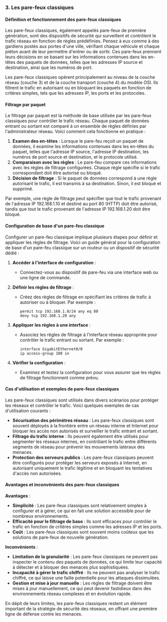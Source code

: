 ### 3. Les pare-feux classiques

#### Définition et fonctionnement des pare-feux classiques

Les pare-feux classiques, également appelés pare-feux de première génération, sont des dispositifs de sécurité qui surveillent et contrôlent le trafic réseau en fonction de règles prédéfinies. Pensez à eux comme à des gardiens postés aux portes d'une ville, vérifiant chaque véhicule et chaque piéton avant de leur permettre d'entrer ou de sortir. Ces pare-feux prennent leurs décisions en se basant sur les informations contenues dans les en-têtes des paquets de données, telles que les adresses IP source et destination, ainsi que les numéros de port.

Les pare-feux classiques opèrent principalement au niveau de la couche réseau (couche 3) et de la couche transport (couche 4) du modèle OSI. Ils filtrent le trafic en autorisant ou en bloquant les paquets en fonction de critères simples, tels que les adresses IP, les ports et les protocoles.

#### Filtrage par paquet

Le filtrage par paquet est la méthode de base utilisée par les pare-feux classiques pour contrôler le trafic réseau. Chaque paquet de données entrant ou sortant est comparé à un ensemble de règles définies par l'administrateur réseau. Voici comment cela fonctionne en pratique :

1. **Examen des en-têtes** : Lorsque le pare-feu reçoit un paquet de données, il examine les informations contenues dans les en-têtes du paquet, telles que l'adresse IP source, l'adresse IP destination, les numéros de port source et destination, et le protocole utilisé.
2. **Comparaison avec les règles** : Le pare-feu compare ces informations avec les règles de filtrage configurées. Chaque règle spécifie si le trafic correspondant doit être autorisé ou bloqué.
3. **Décision de filtrage** : Si le paquet de données correspond à une règle autorisant le trafic, il est transmis à sa destination. Sinon, il est bloqué et supprimé.

Par exemple, une règle de filtrage peut spécifier que tout le trafic provenant de l'adresse IP 192.168.1.10 et destiné au port 80 (HTTP) doit être autorisé, tandis que tout le trafic provenant de l'adresse IP 192.168.1.20 doit être bloqué.

#### Configuration de base d'un pare-feu classique

Configurer un pare-feu classique implique plusieurs étapes pour définir et appliquer les règles de filtrage. Voici un guide général pour la configuration de base d'un pare-feu classique sur un routeur ou un dispositif de sécurité dédié :

1. **Accéder à l'interface de configuration** :
   - Connectez-vous au dispositif de pare-feu via une interface web ou une ligne de commande.

2. **Définir les règles de filtrage** :
   - Créez des règles de filtrage en spécifiant les critères de trafic à autoriser ou à bloquer. Par exemple :
     ```plaintext
     permit tcp 192.168.1.0/24 any eq 80
     deny tcp 192.168.1.20 any
     ```

3. **Appliquer les règles à une interface** :
   - Associez les règles de filtrage à l'interface réseau appropriée pour contrôler le trafic entrant ou sortant. Par exemple :
     ```plaintext
     interface GigabitEthernet0/0
     ip access-group 100 in
     ```

4. **Vérifier la configuration** :
   - Examinez et testez la configuration pour vous assurer que les règles de filtrage fonctionnent comme prévu.

#### Cas d'utilisation et exemples de pare-feux classiques

Les pare-feux classiques sont utilisés dans divers scénarios pour protéger les réseaux et contrôler le trafic. Voici quelques exemples de cas d'utilisation courants :

- **Sécurisation des périmètres réseau** : Les pare-feux classiques sont souvent déployés à la frontière entre un réseau interne et Internet pour bloquer les accès non autorisés et surveiller le trafic entrant et sortant.
- **Filtrage du trafic interne** : Ils peuvent également être utilisés pour segmenter les réseaux internes, en contrôlant le trafic entre différents segments de réseau pour prévenir les mouvements latéraux des menaces.
- **Protection des serveurs publics** : Les pare-feux classiques peuvent être configurés pour protéger les serveurs exposés à Internet, en autorisant uniquement le trafic légitime et en bloquant les tentatives d'accès non autorisées.

#### Avantages et inconvénients des pare-feux classiques

**Avantages** :
- **Simplicité** : Les pare-feux classiques sont relativement simples à configurer et à gérer, ce qui en fait une solution accessible pour de nombreux environnements.
- **Efficacité pour le filtrage de base** : Ils sont efficaces pour contrôler le trafic en fonction de critères simples comme les adresses IP et les ports.
- **Coût** : Les pare-feux classiques sont souvent moins coûteux que les solutions de pare-feux de nouvelle génération.

**Inconvénients** :
- **Limitation de la granularité** : Les pare-feux classiques ne peuvent pas inspecter le contenu des paquets de données, ce qui limite leur capacité à détecter et à bloquer des menaces plus sophistiquées.
- **Incapacité à gérer le trafic chiffré** : Ils ne peuvent pas analyser le trafic chiffré, ce qui laisse une faille potentielle pour les attaques dissimulées.
- **Gestion et mise à jour manuelle** : Les règles de filtrage doivent être mises à jour manuellement, ce qui peut devenir fastidieux dans des environnements réseau complexes et en évolution rapide.

En dépit de leurs limites, les pare-feux classiques restent un élément important de la stratégie de sécurité des réseaux, en offrant une première ligne de défense contre les menaces.